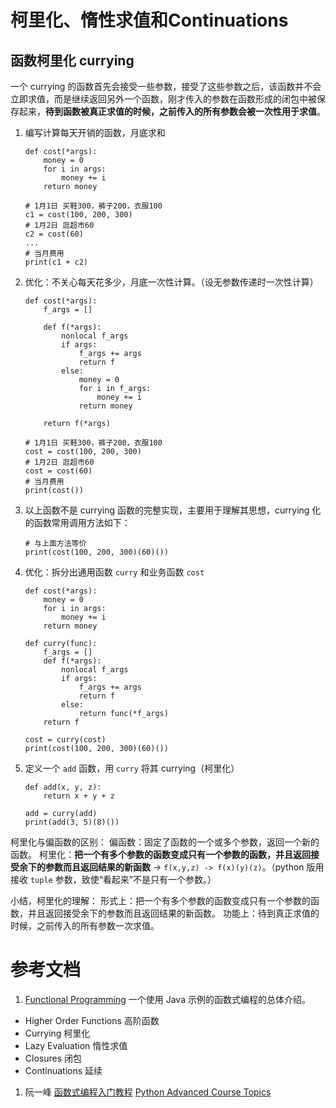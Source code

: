# 柯里化、惰性求值和Continuations

## 函数柯里化 currying
一个 currying 的函数首先会接受一些参数，接受了这些参数之后，该函数并不会立即求值，而是继续返回另外一个函数，刚才传入的参数在函数形成的闭包中被保存起来，**待到函数被真正求值的时候，之前传入的所有参数会被一次性用于求值**。

1. 编写计算每天开销的函数，月底求和
	```
	def cost(*args):
	    money = 0
	    for i in args:
	        money += i
	    return money
	
	# 1月1日 买鞋300，裤子200，衣服100
	c1 = cost(100, 200, 300)
	# 1月2日 逛超市60
	c2 = cost(60)
	...
	# 当月费用
	print(c1 + c2)
	```

2. 优化：不关心每天花多少，月底一次性计算。（设无参数传递时一次性计算）
	```
	def cost(*args):
	    f_args = []
	
	    def f(*args):
	        nonlocal f_args
	        if args:
	            f_args += args
	            return f
	        else:
	            money = 0
	            for i in f_args:
	                money += i
	            return money
	
	    return f(*args)
	
	# 1月1日 买鞋300，裤子200，衣服100
	cost = cost(100, 200, 300)
	# 1月2日 逛超市60
	cost = cost(60)
	# 当月费用
	print(cost())
	```

3. 以上函数不是 currying 函数的完整实现，主要用于理解其思想，currying 化的函数常用调用方法如下：
	```
	# 与上面方法等价
	print(cost(100, 200, 300)(60)())
	```

4. 优化：拆分出通用函数 `curry` 和业务函数 `cost`
	```
	def cost(*args):
	    money = 0
	    for i in args:
	        money += i
	    return money
	
	def curry(func):
	    f_args = []
	    def f(*args):
	        nonlocal f_args
	        if args:
	            f_args += args
	            return f
	        else:
	            return func(*f_args)
	    return f
	
	cost = curry(cost)
	print(cost(100, 200, 300)(60)())
	```

5. 定义一个 `add` 函数，用 `curry` 将其 currying（柯里化）
	```
	def add(x, y, z):
	    return x + y + z
	
	add = curry(add)
	print(add(3, 5)(8)())
	```

柯里化与偏函数的区别：
偏函数：固定了函数的一个或多个参数，返回一个新的函数。
柯里化：**把一个有多个参数的函数变成只有一个参数的函数，并且返回接受余下的参数而且返回结果的新函数** -> `f(x,y,z) -> f(x)(y)(z)`。（python 版用接收 `tuple` 参数，致使“看起来”不是只有一个参数。）

小结，柯里化的理解：
形式上：把一个有多个参数的函数变成只有一个参数的函数，并且返回接受余下的参数而且返回结果的新函数。
功能上：待到真正求值的时候，之前传入的所有参数一次求值。

# 参考文档
1. [Functional Programming](http://www.defmacro.org/2006/06/19/fp.html) 一个使用 Java 示例的函数式编程的总体介绍。
- Higher Order Functions 高阶函数
- Currying 柯里化
- Lazy Evaluation 惰性求值
- Closures 闭包
- Continuations 延续
1. 阮一峰 [函数式编程入门教程](http://www.ruanyifeng.com/blog/2017/02/fp-tutorial.html)
[Python Advanced Course Topics](https://www.python-course.eu/currying_in_python.php)
